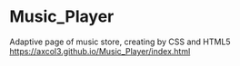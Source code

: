 # Music_Player
Adaptive page of music store, creating by CSS and HTML5
https://axcol3.github.io/Music_Player/index.html
